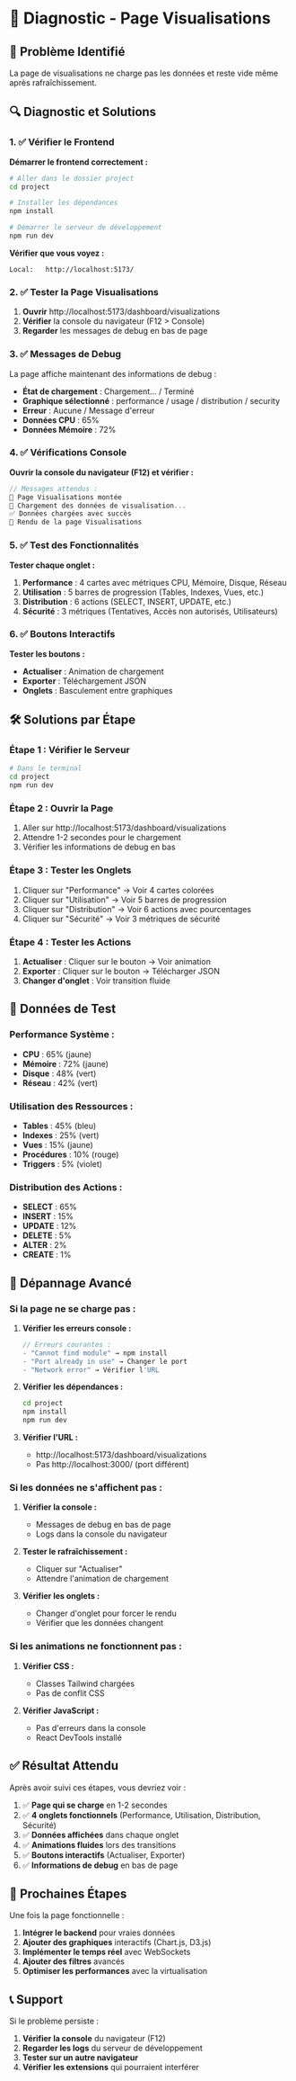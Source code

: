 # 🔧 Diagnostic - Page Visualisations

## 🚨 Problème Identifié

La page de visualisations ne charge pas les données et reste vide même après rafraîchissement.

## 🔍 Diagnostic et Solutions

### 1. ✅ Vérifier le Frontend

**Démarrer le frontend correctement :**
```bash
# Aller dans le dossier project
cd project

# Installer les dépendances
npm install

# Démarrer le serveur de développement
npm run dev
```

**Vérifier que vous voyez :**
```
Local:   http://localhost:5173/
```

### 2. ✅ Tester la Page Visualisations

1. **Ouvrir** http://localhost:5173/dashboard/visualizations
2. **Vérifier** la console du navigateur (F12 > Console)
3. **Regarder** les messages de debug en bas de page

### 3. ✅ Messages de Debug

La page affiche maintenant des informations de debug :
- **État de chargement** : Chargement... / Terminé
- **Graphique sélectionné** : performance / usage / distribution / security
- **Erreur** : Aucune / Message d'erreur
- **Données CPU** : 65%
- **Données Mémoire** : 72%

### 4. ✅ Vérifications Console

**Ouvrir la console du navigateur (F12) et vérifier :**

```javascript
// Messages attendus :
🚀 Page Visualisations montée
🔄 Chargement des données de visualisation...
✅ Données chargées avec succès
🎨 Rendu de la page Visualisations
```

### 5. ✅ Test des Fonctionnalités

**Tester chaque onglet :**
1. **Performance** : 4 cartes avec métriques CPU, Mémoire, Disque, Réseau
2. **Utilisation** : 5 barres de progression (Tables, Indexes, Vues, etc.)
3. **Distribution** : 6 actions (SELECT, INSERT, UPDATE, etc.)
4. **Sécurité** : 3 métriques (Tentatives, Accès non autorisés, Utilisateurs)

### 6. ✅ Boutons Interactifs

**Tester les boutons :**
- **Actualiser** : Animation de chargement
- **Exporter** : Téléchargement JSON
- **Onglets** : Basculement entre graphiques

## 🛠️ Solutions par Étape

### **Étape 1 : Vérifier le Serveur**
```bash
# Dans le terminal
cd project
npm run dev
```

### **Étape 2 : Ouvrir la Page**
1. Aller sur http://localhost:5173/dashboard/visualizations
2. Attendre 1-2 secondes pour le chargement
3. Vérifier les informations de debug en bas

### **Étape 3 : Tester les Onglets**
1. Cliquer sur "Performance" → Voir 4 cartes colorées
2. Cliquer sur "Utilisation" → Voir 5 barres de progression
3. Cliquer sur "Distribution" → Voir 6 actions avec pourcentages
4. Cliquer sur "Sécurité" → Voir 3 métriques de sécurité

### **Étape 4 : Tester les Actions**
1. **Actualiser** : Cliquer sur le bouton → Voir animation
2. **Exporter** : Cliquer sur le bouton → Télécharger JSON
3. **Changer d'onglet** : Voir transition fluide

## 🎯 Données de Test

### **Performance Système :**
- **CPU** : 65% (jaune)
- **Mémoire** : 72% (jaune)
- **Disque** : 48% (vert)
- **Réseau** : 42% (vert)

### **Utilisation des Ressources :**
- **Tables** : 45% (bleu)
- **Indexes** : 25% (vert)
- **Vues** : 15% (jaune)
- **Procédures** : 10% (rouge)
- **Triggers** : 5% (violet)

### **Distribution des Actions :**
- **SELECT** : 65%
- **INSERT** : 15%
- **UPDATE** : 12%
- **DELETE** : 5%
- **ALTER** : 2%
- **CREATE** : 1%

## 🔧 Dépannage Avancé

### **Si la page ne se charge pas :**

1. **Vérifier les erreurs console :**
   ```javascript
   // Erreurs courantes :
   - "Cannot find module" → npm install
   - "Port already in use" → Changer le port
   - "Network error" → Vérifier l'URL
   ```

2. **Vérifier les dépendances :**
   ```bash
   cd project
   npm install
   npm run dev
   ```

3. **Vérifier l'URL :**
   - http://localhost:5173/dashboard/visualizations
   - Pas http://localhost:3000/ (port différent)

### **Si les données ne s'affichent pas :**

1. **Vérifier la console :**
   - Messages de debug en bas de page
   - Logs dans la console du navigateur

2. **Tester le rafraîchissement :**
   - Cliquer sur "Actualiser"
   - Attendre l'animation de chargement

3. **Vérifier les onglets :**
   - Changer d'onglet pour forcer le rendu
   - Vérifier que les données changent

### **Si les animations ne fonctionnent pas :**

1. **Vérifier CSS :**
   - Classes Tailwind chargées
   - Pas de conflit CSS

2. **Vérifier JavaScript :**
   - Pas d'erreurs dans la console
   - React DevTools installé

## ✅ Résultat Attendu

Après avoir suivi ces étapes, vous devriez voir :

1. ✅ **Page qui se charge** en 1-2 secondes
2. ✅ **4 onglets fonctionnels** (Performance, Utilisation, Distribution, Sécurité)
3. ✅ **Données affichées** dans chaque onglet
4. ✅ **Animations fluides** lors des transitions
5. ✅ **Boutons interactifs** (Actualiser, Exporter)
6. ✅ **Informations de debug** en bas de page

## 🚀 Prochaines Étapes

Une fois la page fonctionnelle :

1. **Intégrer le backend** pour vraies données
2. **Ajouter des graphiques** interactifs (Chart.js, D3.js)
3. **Implémenter le temps réel** avec WebSockets
4. **Ajouter des filtres** avancés
5. **Optimiser les performances** avec la virtualisation

## 📞 Support

Si le problème persiste :

1. **Vérifier la console** du navigateur (F12)
2. **Regarder les logs** du serveur de développement
3. **Tester sur un autre navigateur**
4. **Vérifier les extensions** qui pourraient interférer 